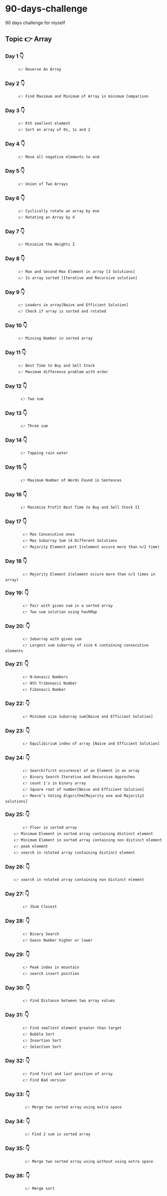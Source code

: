 # 90-days-challenge
90 days challenge for myself 
## Topic 👉 Array 
### Day 1 👇
          👉 Reverse An Array
### Day 2 👇
          👉 Find Maximum and Minimum of Array in minimum Comparison
### Day 3 👇
          👉 Kth smallest element
	      👉 Sort an array of 0s, 1s and 2 
### Day 4 👇
	      👉 Move all negative elements to end
### Day 5 👇
          👉 Union of Two Arrays
### Day 6 👇
          👉 Cyclically rotate an array by one
	      👉 Rotating an Array by d
### Day 7 👇
          👉 Minimize the Heights I
### Day 8 👇
          👉 Max and Second Max Element in array [3 Solutions]
	      👉 Is array sorted [Iterative and Recursive solution]
### Day 9 👇	       
	      👉 Leaders in array[Naive and Efficient Solution]
	      👉 Check if array is sorted and rotated
### Day 10 👇	       
	      👉 Missing Number in sorted array
### Day 11 👇	       
	      👉 Best Time to Buy and Sell Stock
	      👉 Maximum difference problem with order
### Day 12 👇	       
	       👉 Two sum
### Day 13 👇
           👉 Three sum
### Day 14 👇
	       👉 Tapping rain water
### Day 15 👇
	       👉 Maximum Number of Words Found in Sentences
### Day 16 👇
	       👉 Maximize Profit Best Time to Buy and Sell Stock II
### Day 17 👇
            👉 Max Consecutive ones
            👉 Max Subarray Sum (4 Different Solutions
	        👉 Majority Element part 1(element occure more than n/2 time)
### Day 18 👇
            👉 Majority Element 2(element occure more than n/3 times in array)
### Day 19: 👇
	        👉 Pair with given sum in a sorted array
	        👉 Two sum solution using hashMap
### Day 20: 👇
            👉 Subarray with given sum
            👉 Largest sum subarray of size K containing consecutive elements
### Day 21: 👇
            👉 N-bonacci Numbers
	        👉 Nth Tribonacci Number
	        👉 Fibonacci Number
### Day 22: 👇
            👉 Minimum size Subarray sum[Naive and Efficient Solution]
### Day 23: 👇
            👉 Equilibirium index of array [Naive and Efficient Solution]
### Day 24: 👇
            👉 Search(first occurence) of an Element in an array
	        👉 Binary Search Iterative and Recursive Approches
	        👉 count 1's in binary array
            👉 Square root of number[Naive and Efficient Solution]
	        👉 Moore’s Voting Algorithm[Majority one and Majority2 solutions]
### Day 25: 👇
            👉 Floor in sorted array
		👉 Minimum Element in sorted array containing distinct element
		👉 Minimum Element in sorted array containing non distinct element
		👉 peak element
		👉 search in rotated array containing distinct element

### Day 26: 👇
		👉 search in rotated array containing non distinct element
### Day 27: 👇
            👉 3Sum Closest
### Day 28: 👇
            👉 Binary Search
	        👉 Guess Number higher or lower
### Day 29: 👇
	        👉 Peak index in mountain
	        👉 search insert position
### Day 30: 👇
	        👉 Find Distance between two array values
### Day 31: 👇
            👉 Find smallest element greater than target
	        👉 Bubble Sort
	        👉 Insertion Sort
	        👉 Selection Sort
### Day 32: 👇
	        👉 Find first and last position of array
            👉 Find Bad version
### Day 33: 👇 
	         👉 Merge two sorted array using extra space
### Day 34: 👇
	         👉 Find 2 sum in sorted array
### Day 35: 👇 
	         👉 Merge two sorted array using without using extra space
### Day 36: 👇
             👉 Merge sort
 
